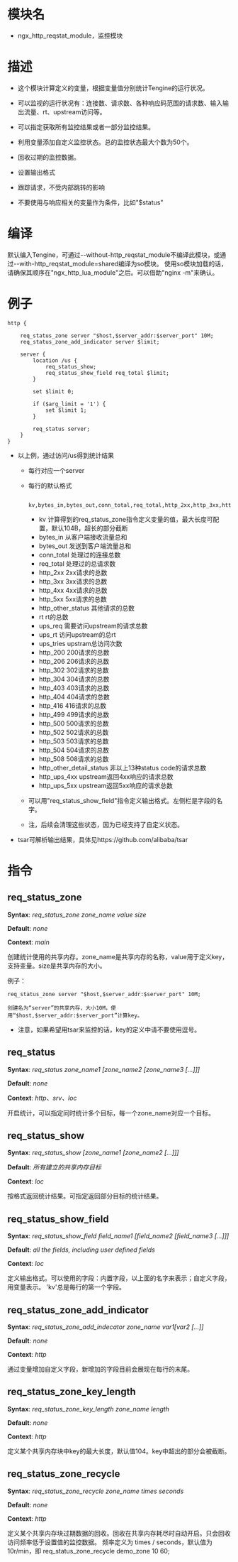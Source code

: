 模块名
====

* ngx_http_reqstat_module，监控模块

描述
===========

* 这个模块计算定义的变量，根据变量值分别统计Tengine的运行状况。

* 可以监视的运行状况有：连接数、请求数、各种响应码范围的请求数、输入输出流量、rt、upstream访问等。

* 可以指定获取所有监控结果或者一部分监控结果。

* 利用变量添加自定义监控状态。总的监控状态最大个数为50个。

* 回收过期的监控数据。

* 设置输出格式

* 跟踪请求，不受内部跳转的影响

* 不要使用与响应相关的变量作为条件，比如"$status"

编译
===========

默认编入Tengine，可通过--without-http_reqstat_module不编译此模块，或通过--with-http_reqstat_module=shared编译为so模块。
使用so模块加载的话，请确保其顺序在"ngx_http_lua_module"之后。可以借助"nginx -m"来确认。

例子
===========

    http {

        req_status_zone server "$host,$server_addr:$server_port" 10M;
        req_status_zone_add_indicator server $limit;

        server {
            location /us {
                req_status_show;
                req_status_show_field req_total $limit;
            }

            set $limit 0;

            if ($arg_limit = '1') {
                set $limit 1;
            }

            req_status server;
        }
    }

* 以上例，通过访问/us得到统计结果

    * 每行对应一个server

    * 每行的默认格式

            kv,bytes_in,bytes_out,conn_total,req_total,http_2xx,http_3xx,http_4xx,http_5xx,http_other_status,rt,ups_req,ups_rt,ups_tries,http_200,http_206,http_302,http_304,http_403,http_404,http_416,http_499,http_500,http_502,http_503,http_504,http_508,http_other_detail_status,http_ups_4xx,http_ups_5xx

        * kv                计算得到的req_status_zone指令定义变量的值，最大长度可配置，默认104B，超长的部分截断
        * bytes_in          从客户端接收流量总和
        * bytes_out         发送到客户端流量总和
        * conn_total        处理过的连接总数
        * req_total         处理过的总请求数
        * http_2xx          2xx请求的总数
        * http_3xx          3xx请求的总数
        * http_4xx          4xx请求的总数
        * http_5xx          5xx请求的总数
        * http_other_status 其他请求的总数
        * rt                rt的总数
        * ups_req           需要访问upstream的请求总数
        * ups_rt            访问upstream的总rt
        * ups_tries         upstram总访问次数
        * http_200          200请求的总数
        * http_206          206请求的总数
        * http_302          302请求的总数
        * http_304          304请求的总数
        * http_403          403请求的总数
        * http_404          404请求的总数
        * http_416          416请求的总数
        * http_499          499请求的总数
        * http_500          500请求的总数
        * http_502          502请求的总数
        * http_503          503请求的总数
        * http_504          504请求的总数
        * http_508          508请求的总数
        * http_other_detail_status    非以上13种status code的请求总数
        * http_ups_4xx      upstream返回4xx响应的请求总数
        * http_ups_5xx      upstream返回5xx响应的请求总数

    * 可以用"req_status_show_field"指令定义输出格式。左侧栏是字段的名字。

    * 注，后续会清理这些状态，因为已经支持了自定义状态。

* tsar可解析输出结果，具体见https://github.com/alibaba/tsar

指令
==========

req_status_zone
-------------------------

**Syntax**: *req_status_zone zone_name value size*

**Default**: *none*

**Context**: *main*

创建统计使用的共享内存。zone_name是共享内存的名称，value用于定义key，支持变量。size是共享内存的大小。

例子：

    req_status_zone server "$host,$server_addr:$server_port" 10M;

    创建名为“server”的共享内存，大小10M，使用“$host,$server_addr:$server_port”计算key。

* 注意，如果希望用tsar来监控的话，key的定义中请不要使用逗号。


req_status
-------------------------

**Syntax**: *req_status zone_name1 [zone_name2 [zone_name3 [...]]]*

**Default**: *none*

**Context**: *http、srv、loc*

开启统计，可以指定同时统计多个目标，每一个zone_name对应一个目标。


req_status_show
-------------------------

**Syntax**: *req_status_show [zone_name1 [zone_name2 [...]]]*

**Default**: *所有建立的共享内存目标*

**Context**: *loc*

按格式返回统计结果。可指定返回部分目标的统计结果。


req_status_show_field
-------------------------------
**Syntax**: *req_status_show_field field_name1 [field_name2 [field_name3 [...]]]*

**Default**: *all the fields, including user defined fields*

**Context**: *loc*

定义输出格式。可以使用的字段：内置字段，以上面的名字来表示；自定义字段，用变量表示。
'kv'总是每行的第一个字段。


req_status_zone_add_indicator
--------------------------------

**Syntax**: *req_status_zone_add_indecator zone_name $var1 [$var2 [...]]*

**Default**: *none*

**Context**: *http*

通过变量增加自定义字段，新增加的字段目前会展现在每行的末尾。


req_status_zone_key_length
-------------------------------

**Syntax**: *req_status_zone_key_length zone_name length*

**Default**: *none*

**Context**: *http*

定义某个共享内存块中key的最大长度，默认值104。key中超出的部分会被截断。


req_status_zone_recycle
-------------------------------

**Syntax**: *req_status_zone_recycle zone_name times seconds*

**Default**: *none*

**Context**: *http*

定义某个共享内存块过期数据的回收。回收在共享内存耗尽时自动开启。只会回收访问频率低于设置值的监控数据。
频率定义为 times / seconds，默认值为10r/min，即
     req_status_zone_recycle demo_zone 10 60;
